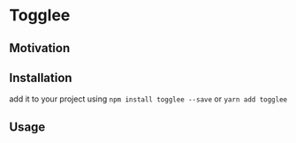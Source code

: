 # Togglee


## Motivation



## Installation

add it to your project using `npm install togglee --save` or `yarn add togglee`

## Usage



```js

```
